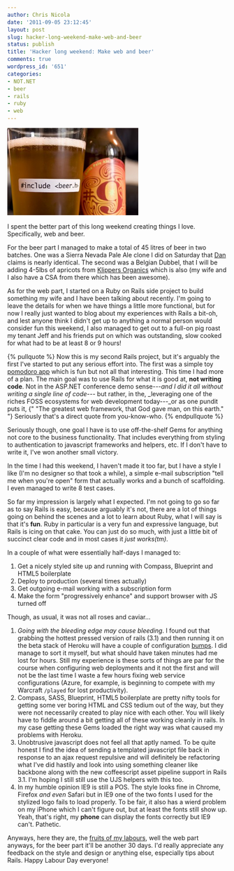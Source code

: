 ```yaml
---
author: Chris Nicola
date: '2011-09-05 23:12:45'
layout: post
slug: hacker-long-weekend-make-web-and-beer
status: publish
title: 'Hacker long weekend: Make web and beer'
comments: true
wordpress_id: '651'
categories:
- NOT.NET
- beer
- rails
- ruby
- web
---
```


![include beer][1]

I spent the better part of this long weekend creating things I love.
Specifically, web and beer.

For the beer part I managed to make a total of 45 litres of beer in two
batches. One was a Sierra Nevada Pale Ale clone I did on Saturday that [Dan][3]
claims is nearly identical. The second was a Belgian Dubbel, that I will be
adding 4-5lbs of apricots from [Klippers Organics][4] which is also (my wife
and I also have a CSA from there which has been awesome). 

As for the web part, I started on a Ruby on Rails side project
to build something my wife and I have been talking about recently. I'm going to
leave the details for when we have things a little more functional, but for now
I really just wanted to blog about my experiences with Rails a bit-oh, and
lest anyone think I didn't get up to anything a normal person would consider
fun this weekend, I also managed to get out to a full-on pig roast my tenant
Jeff and his friends put on which was outstanding, slow cooked for what had to
be at least 8 or 9 hours!

<!--more-->

{% pullquote %}
Now this is my second Rails project, but it's arguably the first I've started
to put any serious effort into. The first was a simple toy [pomodoro app][5]
which is fun but not all that interesting. This time I had more of a plan. The
main goal was to use Rails for what it is good at, **not writing code**. Not in
the ASP.NET conference demo sense---_and I did it all without writing a single
line of code---_ but rather, in the, _leveraging one of the riches FOSS
ecosystems for web development today---_or as one pundit puts it, 
{" "The greatest web framework, that God gave man, on this earth." "}
 Seriously that's a direct quote from you-know-who. 
{% endpullquote %}

Seriously though, one goal I have is to use off-the-shelf Gems for anything not
core to the business functionality. That includes everything from styling to
authentication to javascript frameworks and helpers, etc. If I don't have to
write it, I've won another small victory.

In the time I had this weekend, I haven't made it too far, but I have a style I
like (I'm no designer so that took a while), a simple e-mail subscription "tell
me when you're open" form that actually works and a bunch of scaffolding. I
even managed to write 8 test cases. 

So far my impression is largely what I expected. I'm not going to go so far as
to say Rails is easy, because arguably it's not, there are a lot of things
going on behind the scenes and a lot to learn about Ruby, what I will say is
that it's **fun**. Ruby in particular is a very fun and expressive language,
but Rails is icing on that cake. You can just do so much, with just a little
bit of succinct clear code and in most cases it _just works(tm)_.

In a couple of what were essentially half-days I managed to: 

  1. Get a nicely styled site up and running with Compass, Blueprint and HTML5 boilerplate
  2. Deploy to production (several times actually)
  3. Get outgoing e-mail working with a subscription form
  4. Make the form "progressively enhance" and support browser with JS turned off

Though, as usual, it was not all roses and caviar... 

  1. _Going with the bleeding edge may cause bleeding_. I found out that
     grabbing the hottest pressed version of rails (3.1) and then running it on
     the beta stack of Heroku will have a couple of configuration [bumps][6]. I
     did manage to sort it myself, but what should have taken minutes had me
     lost for hours. Still my experience is these sorts of things are par for
     the course when configuring web deployments and it not the first and will
     not be the last time I waste a few hours fixing web service configurations
     (Azure, for example, is beginning to compete with my Warcraft `/played`
     for lost productivity).
  2. Compass, SASS, Blueprint, HTML5 boilerplate are pretty nifty tools for
     getting some ver boring HTML and CSS tedium out of the way, but they were
     not necessarily created to play nice with each other. You will likely have
     to fiddle around a bit getting all of these working cleanly in rails. In
     my case getting these Gems loaded the right way was what caused my
     problems with Heroku.
  3. Unobtrusive javascript does not feel all that aptly named. To be quite
     honest I find the idea of sending a templated javascript file back in
     response to an ajax request repulsive and will definitely be refactoring
     what I've did hastily and look into using something cleaner like backbone
     along with the new coffeescript asset pipeline support in Rails 3.1. I'm
     hoping I still still use the UJS helpers with this too.
  4. In my humble opinion IE9 is still a POS. The style looks fine in Chrome,
     Firefox _and even_ Safari but in IE9 one of the two fonts I used for the
     stylized logo fails to load properly. To be fair, it also has a wierd
     problem on my iPhone which I can't figure out, but at least the fonts
     still show up. Yeah, that's right, my **phone** can display the fonts
     correctly but IE9 can't. Pathetic.

Anyways, here they are, the [fruits of my labours][7], well the web part
anyways, for the beer part it'll be another 30 days. I'd really appreciate any
feedback on the style and design or anything else, especially tips about Rails.
Happy Labour Day everyone!

   [1]: /images/include_beer-300x199.jpg (include_beer)
   [2]: /images/include_beer.jpeg
   [3]: http://www.beermaking.ca/
   [4]: http://klippersorganics.com/
   [5]: http://tomatina.heroku.com
   [6]: http://stackoverflow.com/questions/7311000/unable-to-get-rails-3-1-compass-sass-blueprint-working-on-heroku-cedar
   [7]: http://pixelpublish.com

